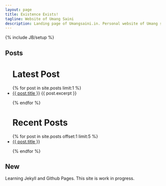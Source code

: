 ```yaml
---
layout: page
title: Existence Exists!
tagline: Website of Umang Saini
description: Landing page of Umangsaini.in. Personal website of Umang saini.
---
```

{% include JB/setup %}
   
## Posts

<ul>
  
<h1>Latest Post</h1>
{% for post in site.posts limit:1 %}
    <li>
      <a href="{{ post.url }}">{{ post.title }}</a>
      {{ post.excerpt }}
    </li>

{% endfor %}
<h1>Recent Posts</h1>
{% for post in site.posts offset:1 limit:5 %}
    <li>
      <a href="{{ post.url }}">{{ post.title }}</a>
    </li>

{% endfor %}	
	

</ul>

## New

Learning Jekyll and Github Pages. This site is work in progress.


